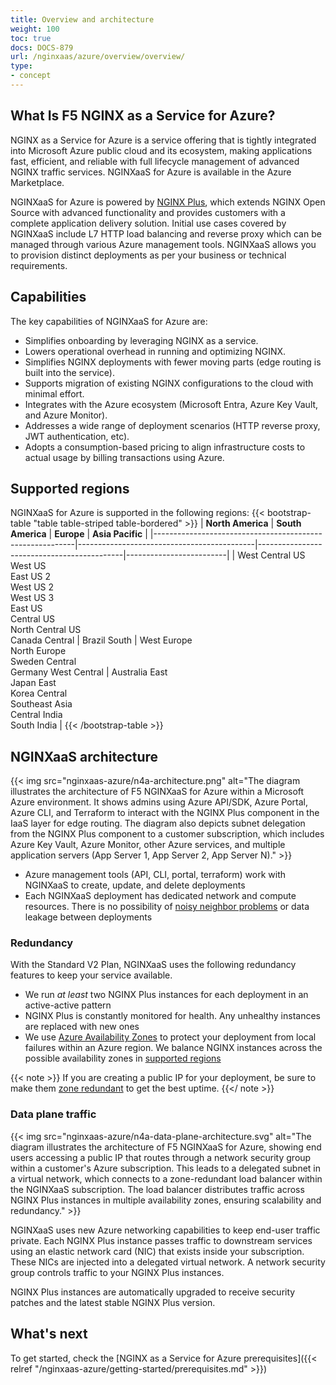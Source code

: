 ```yaml
---
title: Overview and architecture
weight: 100
toc: true
docs: DOCS-879
url: /nginxaas/azure/overview/overview/
type:
- concept
---
```


## What Is F5 NGINX as a Service for Azure?

NGINX as a Service for Azure is a service offering that is tightly integrated into Microsoft Azure public cloud and its ecosystem, making applications fast, efficient, and reliable with full lifecycle management of advanced NGINX traffic services.
NGINXaaS for Azure is available in the Azure Marketplace.

NGINXaaS for Azure is powered by [NGINX Plus](https://www.nginx.com/products/nginx/), which extends NGINX Open Source with advanced functionality and provides customers with a complete application delivery solution. Initial use cases covered by NGINXaaS include L7 HTTP load balancing and reverse proxy which can be managed through various Azure management tools.
NGINXaaS allows you to provision distinct deployments as per your business or technical requirements.

## Capabilities

The key capabilities of NGINXaaS for Azure are:

- Simplifies onboarding by leveraging NGINX as a service.
- Lowers operational overhead in running and optimizing NGINX.
- Simplifies NGINX deployments with fewer moving parts (edge routing is built into the service).
- Supports migration of existing NGINX configurations to the cloud with minimal effort.
- Integrates with the Azure ecosystem (Microsoft Entra, Azure Key Vault, and Azure Monitor).
- Addresses a wide range of deployment scenarios (HTTP reverse proxy, JWT authentication, etc).
- Adopts a consumption-based pricing to align infrastructure costs to actual usage by billing transactions using Azure.

## Supported regions

NGINXaaS for Azure is supported in the following regions:
{{< bootstrap-table "table table-striped table-bordered" >}}
| **North America**                                              | **South America** | **Europe** | **Asia Pacific** |
|----------------------------------------------------------|--------------------------------------------|--------------------------------------------|-------------------------|
| West Central US <br> West US <br> East US 2 <br> West US 2 <br> West US 3 <br> East US <br> Central US <br> North Central US <br> Canada Central | Brazil South | West Europe <br> North Europe <br> Sweden Central <br> Germany West Central | Australia East <br> Japan East <br> Korea Central <br> Southeast Asia <br> Central India <br> South India |
{{< /bootstrap-table >}}


## NGINXaaS architecture

{{< img src="nginxaas-azure/n4a-architecture.png" alt="The diagram illustrates the architecture of F5 NGINXaaS for Azure within a Microsoft Azure environment. It shows admins using Azure API/SDK, Azure Portal, Azure CLI, and Terraform to interact with the NGINX Plus component in the IaaS layer for edge routing. The diagram also depicts subnet delegation from the NGINX Plus component to a customer subscription, which includes Azure Key Vault, Azure Monitor, other Azure services, and multiple application servers (App Server 1, App Server 2, App Server N)." >}}

- Azure management tools (API, CLI, portal, terraform) work with NGINXaaS to create, update, and delete deployments
- Each NGINXaaS deployment has dedicated network and compute resources. There is no possibility of [noisy neighbor problems](https://learn.microsoft.com/en-us/azure/architecture/antipatterns/noisy-neighbor/noisy-neighbor) or data leakage between deployments

### Redundancy

With the Standard V2 Plan, NGINXaaS uses the following redundancy features to keep your service available.

- We run _at least_ two NGINX Plus instances for each deployment in an active-active pattern
- NGINX Plus is constantly monitored for health. Any unhealthy instances are replaced with new ones
- We use [Azure Availability  Zones](https://learn.microsoft.com/en-us/azure/availability-zones/az-overview)
  to protect your deployment from local failures within an Azure region. We balance NGINX instances across the possible availability zones in [supported regions](https://learn.microsoft.com/en-us/azure/availability-zones/az-overview#azure-regions-with-availability-zones)

{{< note >}} If you are creating a public IP for your deployment, be sure to make them [zone redundant](https://learn.microsoft.com/en-us/azure/virtual-network/ip-services/public-ip-addresses#availability-zone) to get the best uptime. {{</ note >}}

### Data plane traffic

{{< img src="nginxaas-azure/n4a-data-plane-architecture.svg" alt="The diagram illustrates the architecture of F5 NGINXaaS for Azure, showing end users accessing a public IP that routes through a network security group within a customer's Azure subscription. This leads to a delegated subnet in a virtual network, which connects to a zone-redundant load balancer within the NGINXaaS subscription. The load balancer distributes traffic across NGINX Plus instances in multiple availability zones, ensuring scalability and redundancy." >}}

NGINXaaS uses new Azure networking capabilities to keep end-user traffic private. Each NGINX Plus instance passes traffic to  downstream services using an elastic network card (NIC) that exists inside your subscription. These NICs are injected into a delegated virtual network. A network security group controls traffic to your NGINX Plus instances.

NGINX Plus instances are automatically upgraded to receive security patches and the latest stable NGINX Plus version.

## What's next

To get started, check the [NGINX as a Service for Azure prerequisites]({{< relref "/nginxaas-azure/getting-started/prerequisites.md" >}})
